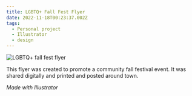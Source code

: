 ```yaml
---
title: LGBTQ+ Fall Fest Flyer
date: 2022-11-18T00:23:37.002Z
tags:
  - Personal project
  - Illustrator
  - design
---
```

![LGBTQ+ fall fest flyer](/assets/bonfire_flyer-v3.png "LGBTQ+ fall fest flyer")

T﻿his flyer was created to promote a community fall festival event. It was shared digitally and printed and posted around town.

*Made with Illustrator*